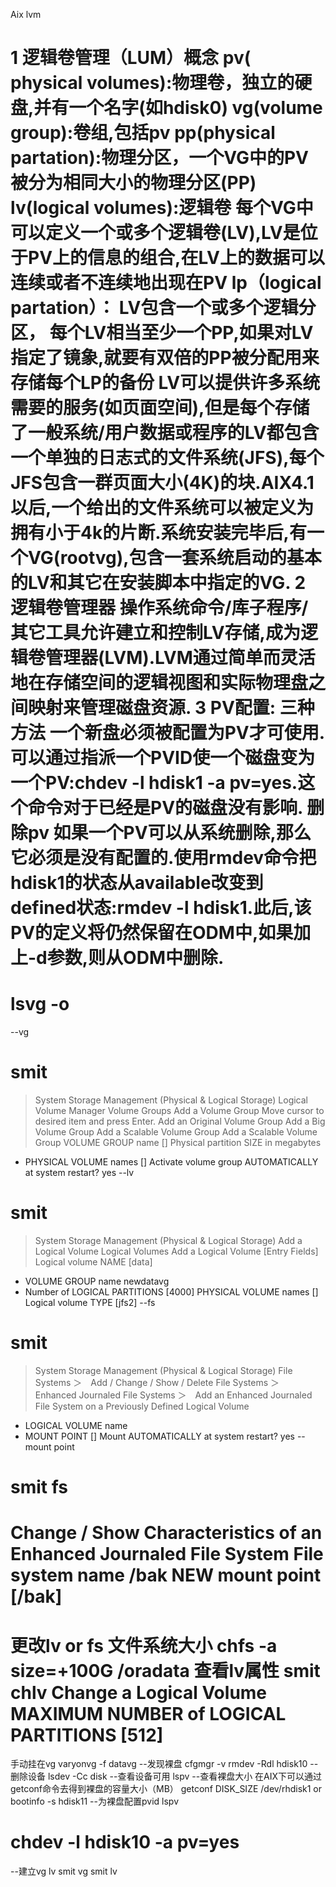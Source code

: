 Aix lvm



1 逻辑卷管理（LUM）概念
pv( physical volumes):物理卷，独立的硬盘,并有一个名字(如hdisk0)
vg(volume group):卷组,包括pv
pp(physical partation):物理分区，一个VG中的PV被分为相同大小的物理分区(PP)
lv(logical volumes):逻辑卷
每个VG中可以定义一个或多个逻辑卷(LV),LV是位于PV上的信息的组合,在LV上的数据可以连续或者不连续地出现在PV
lp（logical partation）： LV包含一个或多个逻辑分区，
每个LV相当至少一个PP,如果对LV指定了镜象,就要有双倍的PP被分配用来存储每个LP的备份
LV可以提供许多系统需要的服务(如页面空间),但是每个存储了一般系统/用户数据或程序的LV都包含一个单独的日志式的文件系统(JFS),每个JFS包含一群页面大小(4K)的块.AIX4.1以后,一个给出的文件系统可以被定义为拥有小于4k的片断.系统安装完毕后,有一个VG(rootvg),包含一套系统启动的基本的LV和其它在安装脚本中指定的VG.
2 逻辑卷管理器
操作系统命令/库子程序/其它工具允许建立和控制LV存储,成为逻辑卷管理器(LVM).LVM通过简单而灵活地在存储空间的逻辑视图和实际物理盘之间映射来管理磁盘资源.
3 PV配置: 三种方法
一个新盘必须被配置为PV才可使用.可以通过指派一个PVID使一个磁盘变为一个PV:chdev -l hdisk1 -a pv=yes.这个命令对于已经是PV的磁盘没有影响.
删除pv
如果一个PV可以从系统删除,那么它必须是没有配置的.使用rmdev命令把hdisk1的状态从available改变到defined状态:rmdev -l hdisk1.此后,该PV的定义将仍然保留在ODM中,如果加上-d参数,则从ODM中删除.
===============================================
# lsvg -o
--vg
# smit
> System Storage Management (Physical & Logical Storage)
> Logical Volume Manager
> Volume Groups
> Add a Volume Group
Move cursor to desired item and press Enter.
Add an Original Volume Group
Add a Big Volume Group
Add a Scalable Volume Group
Add a Scalable Volume Group
VOLUME GROUP name []
Physical partition SIZE in megabytes
* PHYSICAL VOLUME names []
Activate volume group AUTOMATICALLY at system restart? yes
--lv
# smit
> System Storage Management (Physical & Logical Storage)
> Add a Logical Volume
> Logical Volumes
> Add a Logical Volume
[Entry Fields]
Logical volume NAME [data]
* VOLUME GROUP name newdatavg
* Number of LOGICAL PARTITIONS [4000]
PHYSICAL VOLUME names []
Logical volume TYPE [jfs2]
--fs
# smit
> System Storage Management (Physical & Logical Storage)
>File Systems
＞　Add / Change / Show / Delete File Systems
＞　Enhanced Journaled File Systems
＞　Add an Enhanced Journaled File System on a Previously Defined Logical Volume
* LOGICAL VOLUME name
* MOUNT POINT []
Mount AUTOMATICALLY at system restart? yes
--mount point
# smit fs
Change / Show Characteristics of an Enhanced Journaled File System
File system name /bak
NEW mount point [/bak]
==========================================
更改lv or fs 文件系统大小
chfs -a size=+100G /oradata
查看lv属性
smit chlv
Change a Logical Volume
MAXIMUM NUMBER of LOGICAL PARTITIONS [512]
=================================================
手动挂在vg
varyonvg -f datavg
--发现裸盘
cfgmgr -v
rmdev -Rdl hdisk10 --删除设备
lsdev -Cc disk --查看设备可用
lspv
--查看裸盘大小
在AIX下可以通过getconf命令去得到裸盘的容量大小（MB）
getconf DISK_SIZE /dev/rhdisk1
or
bootinfo -s hdisk11
--为裸盘配置pvid
lspv
# chdev -l hdisk10 -a pv=yes
--建立vg lv
smit vg
smit lv